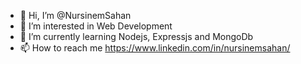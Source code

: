 - 👋 Hi, I’m @NursinemSahan
- 👀 I’m interested in Web Development
- 🌱 I’m currently learning Nodejs, Expressjs and MongoDb
- 📫 How to reach me https://www.linkedin.com/in/nursinemsahan/

<!---
NursinemSahan/NursinemSahan is a ✨ special ✨ repository because its `README.md` (this file) appears on your GitHub profile.
You can click the Preview link to take a look at your changes.
--->

